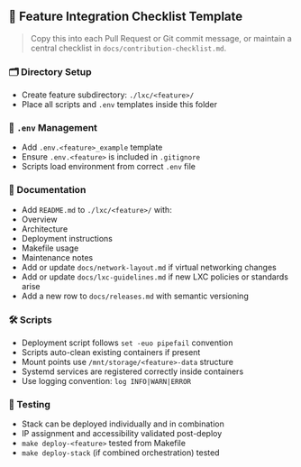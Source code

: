 ## 🧩 **Feature Integration Checklist Template**

> Copy this into each Pull Request or Git commit message, or maintain a central checklist in `docs/contribution-checklist.md`.

### 🗂 Directory Setup

-  Create feature subdirectory: `./lxc/<feature>/`
-  Place all scripts and `.env` templates inside this folder

### 📄 `.env` Management

-  Add `.env.<feature>_example` template
-  Ensure `.env.<feature>` is included in `.gitignore`
-  Scripts load environment from correct `.env` file

### 📑 Documentation

-  Add `README.md` to `./lxc/<feature>/` with:
  -  Overview
  -  Architecture
  -  Deployment instructions
  -  Makefile usage
  -  Maintenance notes
-  Add or update `docs/network-layout.md` if virtual networking changes
-  Add or update `docs/lxc-guidelines.md` if new LXC policies or standards arise
-  Add a new row to `docs/releases.md` with semantic versioning

### 🛠 Scripts

-  Deployment script follows `set -euo pipefail` convention
-  Scripts auto-clean existing containers if present
-  Mount points use `/mnt/storage/<feature>-data` structure
-  Systemd services are registered correctly inside containers
-  Use logging convention: `log INFO|WARN|ERROR`

### 🧪 Testing

-  Stack can be deployed individually and in combination
-  IP assignment and accessibility validated post-deploy
-  `make deploy-<feature>` tested from Makefile
-  `make deploy-stack` (if combined orchestration) tested
